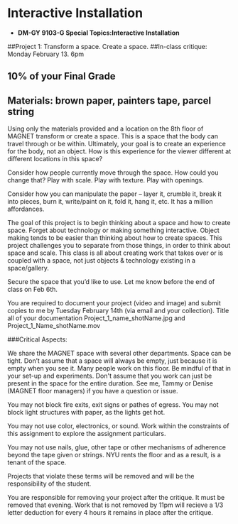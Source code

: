 
# Interactive Installation 

* **DM-GY 9103-G Special Topics:Interactive Installation**

##Project 1: Transform a space. Create a space.
##In-class critique: Monday February 13. 6pm
## 10% of your Final Grade

## Materials: brown paper, painters tape, parcel string

Using only the materials provided and a location on the 8th floor of MAGNET transform or create a space. This is a space that the body can travel through or be within. Ultimately, your goal is to create an experience for the body, not an object. How is this experience for the viewer different at different locations in this space?

Consider how people currently move through the space. How could you change that? Play with scale. Play with texture. Play with openings.

Consider how you can manipulate the paper – layer it, crumble it, break it into pieces, burn it, write/paint on it, fold it, hang it, etc. It has a million affordances. 

The goal of this project is to begin thinking about a space and how to create space. Forget about technology or making something interactive. Object making tends to be easier than thinking about how to create spaces. This project challenges you to separate from those things, in order to think about space and scale. This class is all about creating work that takes over or is coupled with a space, not just objects & technology existing in a space/gallery.

Secure the space that you’d like to use. Let me know before the end of class on Feb 6th. 

You are required to document your project (video and image) and submit copies to me by Tuesday February 14th (via email and your collection). Title all of your documentation Project_1_name_shotName.jpg and Project_1_Name_shotName.mov


###Critical Aspects:

We share the MAGNET space with several other departments. Space can be tight. Don’t assume that a space will always be empty, just because it is empty when you see it. Many people work on this floor. Be mindful of that in your set-up and experiments. Don't assume that you work can just be present in the space for the entire duration. See me, Tammy or Denise (MAGNET floor managers) if you have a question or issue.

You may not block fire exits, exit signs or pathes of egress. You may not block light structures with paper, as the lights get hot. 

You may not use color, electronics, or sound. Work within the constraints of this assignment to explore the assignment particulars.

You may not use nails, glue, other tape or other mechanisms of adherence beyond the tape given or strings. NYU rents the floor and as a result, is a tenant of the space.

Projects that violate these terms will be removed and will be the responsibility of the student.

You are responsible for removing your project after the critique. It must be removed that evening. Work that is not removed by 11pm will recieve a 1/3 letter deduction for every 4 hours it remains in place after the critique.
